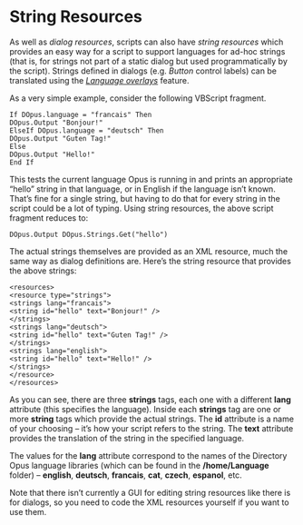 # String Resources

As well as *dialog resources*, scripts can also have *string resources* which provides an easy way for a script to support languages for ad-hoc strings (that is, for strings not part of a static dialog but used programmatically by the script). Strings defined in dialogs (e.g. *Button* control labels) can be translated using the *[Language overlays](../script_dialogs/dialog_editor/language_overlays.md)* feature.

As a very simple example, consider the following VBScript fragment.

    If DOpus.language = "francais" Then
    DOpus.Output "Bonjour!"
    ElseIf DOpus.language = "deutsch" Then
    DOpus.Output "Guten Tag!"
    Else
    DOpus.Output "Hello!"
    End If

This tests the current language Opus is running in and prints an appropriate “hello” string in that language, or in English if the language isn’t known. That’s fine for a single string, but having to do that for every string in the script could be a lot of typing. Using string resources, the above script fragment reduces to:

    DOpus.Output DOpus.Strings.Get("hello")

The actual strings themselves are provided as an XML resource, much the same way as dialog definitions are. Here’s the string resource that provides the above strings:

    <resources>
    <resource type="strings">
    <strings lang="francais">
    <string id="hello" text="Bonjour!" />
    </strings>
    <strings lang="deutsch">
    <string id="hello" text="Guten Tag!" />
    </strings>
    <strings lang="english">
    <string id="hello" text="Hello!" />
    </strings>
    </resource>
    </resources>

As you can see, there are three **strings** tags, each one with a different **lang** attribute (this specifies the language). Inside each **strings** tag are one or more **string** tags which provide the actual strings. The **id** attribute is a name of your choosing – it’s how your script refers to the string. The **text** attribute provides the translation of the string in the specified language.

The values for the **lang** attribute correspond to the names of the Directory Opus language libraries (which can be found in the **/home/Language** folder) – **english**, **deutsch**, **francais**, **cat**, **czech**, **espanol**, etc.

Note that there isn’t currently a GUI for editing string resources like there is for dialogs, so you need to code the XML resources yourself if you want to use them.

 
